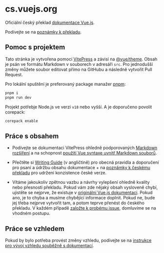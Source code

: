 # cs.vuejs.org

Oficiální český překlad [dokumentace Vue.js](https://vuejs.org/).

Podívejte se na [poznámky k překladu](https://github.com/vuejs-translations/docs-cs/blob/main/src/about/cs.md).

## Pomoc s projektem

Tato stránka je vytvořena pomocí [VitePress](https://github.com/vuejs/vitepress) a závisí na [@vue/theme](https://github.com/vuejs/vue-theme). Obsah je psán ve formátu Markdown v souborech v adresáři `src`. Pro jednodušší změny můžete soubor editovat přímo na GitHubu a následně vytvořit Pull Request.

Pro lokální spuštění je preferovaný package manažer [pnpm](https://pnpm.io/):

```bash
pnpm i
pnpm run dev
```

Projekt potřebje Node.js ve verzi `v18` nebo vyšší. A je doporučeno povolit corepack:

```bash
corepack enable
```

## Práce s obsahem

- Podívejte se dokumentaci VitePress ohledně podporovaných [Markdown rozšíření](https://vitepress.dev/guide/markdown) a na schopnost [použití Vue syntaxe uvnitř Markdown souborů](https://vitepress.dev/guide/using-vue).

- Přečtěte si [Writing Guide](https://github.com/vuejs-translations/docs-cs/blob/main/.github/contributing/writing-guide.md) (v angličtině) pro obecná pravidla a doporučení pro psaní a údržbu obsahu dokumentace + na [poznámky k českému překladu](https://github.com/vuejs-translations/docs-cs/blob/main/src/about/cs.md) pro udržení konzistence české verze.

- Vítáme jakoukoliv zpětnou vazbu a návrhy vylepšení ohledně kvality nebo přesnosti překladu. Pokud vám zde nějaký obsah vysloveně chybí, ujistěte se nejprve, že existuje v [originální Vue.js dokumentaci](https://vuejs.org/). Pokud ano, je to chyba a musíme chybějící informace doplnit. Pokud ne, bude jej třeba nejprve vytvořit tam, a potom teprve přenést do českého překladu. V každém případě [založte k probému issue](https://github.com/vuejs-translations/docs-cs/issues), domluvíme se na vhodném postupu.

## Práce se vzhledem

Pokud by bylo potřeba provést změny vzhledu, podívejte se na [instrukce pro vývoj vzhledu souběžně s dokumentací](https://github.com/vuejs/vue-theme#developing-with-real-content).
